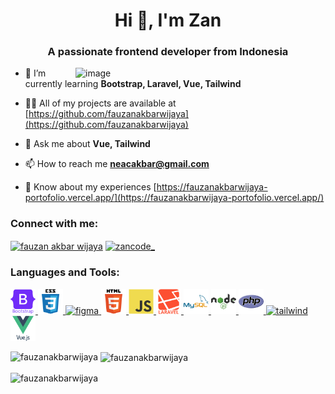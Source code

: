 <h1 align="center">Hi 👋, I'm Zan</h1>
<h3 align="center">A passionate frontend developer from Indonesia</h3>
<img align="right" alt="image" width="400" src="https://cdn.dribbble.com/users/241402/screenshots/3517954/daughter2.gif">

- 🌱 I’m currently learning **Bootstrap, Laravel, Vue, Tailwind**

- 👨‍💻 All of my projects are available at [https://github.com/fauzanakbarwijaya](https://github.com/fauzanakbarwijaya)

- 💬 Ask me about **Vue, Tailwind**

- 📫 How to reach me **neacakbar@gmail.com**

- 📄 Know about my experiences [https://fauzanakbarwijaya-portofolio.vercel.app/](https://fauzanakbarwijaya-portofolio.vercel.app/)

<h3 align="left">Connect with me:</h3>
<p align="left">
<a href="https://linkedin.com/in/fauzan akbar wijaya" target="blank"><img align="center" src="https://raw.githubusercontent.com/rahuldkjain/github-profile-readme-generator/master/src/images/icons/Social/linked-in-alt.svg" alt="fauzan akbar wijaya" height="30" width="40" /></a>
<a href="https://instagram.com/zancode_" target="blank"><img align="center" src="https://raw.githubusercontent.com/rahuldkjain/github-profile-readme-generator/master/src/images/icons/Social/instagram.svg" alt="zancode_" height="30" width="40" /></a>
</p>

<h3 align="left">Languages and Tools:</h3>
<p align="left"> <a href="https://getbootstrap.com" target="_blank" rel="noreferrer"> <img src="https://raw.githubusercontent.com/devicons/devicon/master/icons/bootstrap/bootstrap-plain-wordmark.svg" alt="bootstrap" width="40" height="40"/> </a> <a href="https://www.w3schools.com/css/" target="_blank" rel="noreferrer"> <img src="https://raw.githubusercontent.com/devicons/devicon/master/icons/css3/css3-original-wordmark.svg" alt="css3" width="40" height="40"/> </a> <a href="https://www.figma.com/" target="_blank" rel="noreferrer"> <img src="https://www.vectorlogo.zone/logos/figma/figma-icon.svg" alt="figma" width="40" height="40"/> </a> <a href="https://www.w3.org/html/" target="_blank" rel="noreferrer"> <img src="https://raw.githubusercontent.com/devicons/devicon/master/icons/html5/html5-original-wordmark.svg" alt="html5" width="40" height="40"/> </a> <a href="https://developer.mozilla.org/en-US/docs/Web/JavaScript" target="_blank" rel="noreferrer"> <img src="https://raw.githubusercontent.com/devicons/devicon/master/icons/javascript/javascript-original.svg" alt="javascript" width="40" height="40"/> </a> <a href="https://laravel.com/" target="_blank" rel="noreferrer"> <img src="https://raw.githubusercontent.com/devicons/devicon/master/icons/laravel/laravel-plain-wordmark.svg" alt="laravel" width="40" height="40"/> </a> <a href="https://www.mysql.com/" target="_blank" rel="noreferrer"> <img src="https://raw.githubusercontent.com/devicons/devicon/master/icons/mysql/mysql-original-wordmark.svg" alt="mysql" width="40" height="40"/> </a> <a href="https://nodejs.org" target="_blank" rel="noreferrer"> <img src="https://raw.githubusercontent.com/devicons/devicon/master/icons/nodejs/nodejs-original-wordmark.svg" alt="nodejs" width="40" height="40"/> </a> <a href="https://www.php.net" target="_blank" rel="noreferrer"> <img src="https://raw.githubusercontent.com/devicons/devicon/master/icons/php/php-original.svg" alt="php" width="40" height="40"/> </a> <a href="https://tailwindcss.com/" target="_blank" rel="noreferrer"> <img src="https://www.vectorlogo.zone/logos/tailwindcss/tailwindcss-icon.svg" alt="tailwind" width="40" height="40"/> </a> <a href="https://vuejs.org/" target="_blank" rel="noreferrer"> <img src="https://raw.githubusercontent.com/devicons/devicon/master/icons/vuejs/vuejs-original-wordmark.svg" alt="vuejs" width="40" height="40"/> </a> </p>

<p><img align="left" src="https://github-readme-stats.vercel.app/api/top-langs?username=fauzanakbarwijaya&show_icons=true&locale=en&layout=compact" alt="fauzanakbarwijaya" /></p>

<p>&nbsp;<img align="center" src="https://github-readme-stats.vercel.app/api?username=fauzanakbarwijaya&show_icons=true&locale=en" alt="fauzanakbarwijaya" /></p>

<p><img align="center" src="https://github-readme-streak-stats.herokuapp.com/?user=fauzanakbarwijaya&" alt="fauzanakbarwijaya" /></p>
